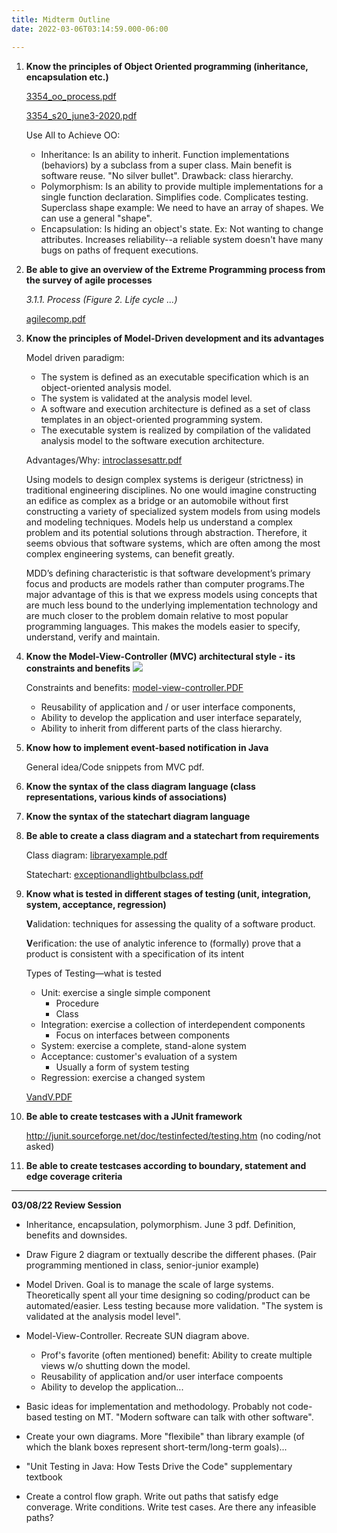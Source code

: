 ```yaml
---
title: Midterm Outline
date: 2022-03-06T03:14:59.000-06:00

---
```

1. **Know the principles of Object Oriented programming (inheritance, encapsulation etc.)**

    [3354_oo_process.pdf](https://heuristic-brahmagupta-965a2c.netlify.app/uploads/3354_oo_process.pdf)

    [3354_s20_june3-2020.pdf](https://heuristic-brahmagupta-965a2c.netlify.app/uploads/3354_s20_june3-2020.pdf)

    Use All to Achieve OO:
    * Inheritance: Is an ability to inherit. Function implementations (behaviors) by a subclass from a super class. Main benefit is software reuse.
      "No silver bullet".
      Drawback: class hierarchy.
    * Polymorphism: Is an ability to provide multiple implementations for a single function declaration. Simplifies code. Complicates testing. Superclass shape example: We need to have an array of shapes. We can use a general "shape".
    * Encapsulation: Is hiding an object's state. Ex: Not wanting to change attributes. Increases reliability--a reliable system doesn't have many bugs on paths of frequent executions.
 2. **Be able to give an overview of the Extreme Programming process from the survey of agile processes**

    _3.1.1. Process (Figure 2. Life cycle ...)_

    [agilecomp.pdf](https://heuristic-brahmagupta-965a2c.netlify.app/uploads/agilecomp.pdf)
 3. **Know the principles of Model-Driven development and its advantages**

    Model driven paradigm:
    * The system is defined as an executable specification which is an object-oriented analysis model.
    * The system is validated at the analysis model level.
    * A software and execution architecture is defined as a set of class templates in an object-oriented programming system.
    * The executable system is realized by compilation of the validated analysis model to the software execution architecture.

    Advantages/Why:
    [introclassesattr.pdf](https://heuristic-brahmagupta-965a2c.netlify.app/uploads/introclassesattr.pdf)
	
	Using models to design complex systems is derigeur (strictness) in traditional engineering disciplines. No one would imagine constructing an edifice as complex as a bridge or an automobile without first constructing a variety of specialized system models from using models and modeling techniques. Models help us understand a complex problem and its potential solutions through abstraction. Therefore, it seems obvious that software systems, which are often among the most complex engineering systems, can benefit greatly.

	MDD’s defining characteristic is that software
development’s primary focus and products are
models rather than computer programs.The
major advantage of this is that we express
models using concepts that are much less
bound to the underlying implementation
technology and are much closer to the problem
domain relative to most popular programming
languages. This makes the models easier to
specify, understand, verify and maintain.

 4. **Know the Model-View-Controller (MVC) architectural style - its constraints and benefits** 
 ![](https://heuristic-brahmagupta-965a2c.netlify.app/uploads/mvc-diagram.jpg)

	Constraints and benefits: [model-view-controller.PDF](https://heuristic-brahmagupta-965a2c.netlify.app/uploads/model-view-controller.PDF)
	
	* Reusability of application and / or user interface components,
	* Ability to develop the application and user interface separately,
	* Ability to inherit from different parts of the class hierarchy.

 5. **Know how to implement event-based notification in Java**

    General idea/Code snippets from MVC pdf.
 6. **Know the syntax of the class diagram language (class representations, various kinds of associations)**
 7. **Know the syntax of the statechart diagram language**
 8. **Be able to create a class diagram and a statechart from requirements**

    Class diagram:
	[libraryexample.pdf](https://heuristic-brahmagupta-965a2c.netlify.app/uploads/libraryexample.pdf)
	
    Statechart:
	[exceptionandlightbulbclass.pdf](https://heuristic-brahmagupta-965a2c.netlify.app/uploads/exceptionandlightbulbclass.pdf)
 9. **Know what is tested in different stages of testing (unit, integration, system, acceptance, regression)**

    **V**alidation: techniques for assessing the quality of a software product.
    
    **V**erification: the use of analytic inference to (formally) prove that a product is consistent with a specification of its intent

    Types of Testing—what is tested
    * Unit: exercise a single simple component
      * Procedure
      * Class
    * Integration: exercise a collection of interdependent components
      * Focus on interfaces between components
    * System: exercise a complete, stand-alone system
    * Acceptance: customer's evaluation of a system
      * Usually a form of system testing
    * Regression: exercise a changed system

    [VandV.PDF](https://heuristic-brahmagupta-965a2c.netlify.app/uploads/VandV.PDF)
10. **Be able to create testcases with a JUnit framework**

    http://junit.sourceforge.net/doc/testinfected/testing.htm
    (no coding/not asked)
11. **Be able to create testcases according to boundary, statement and edge coverage criteria**

***

**03/08/22 Review Session**

- Inheritance, encapsulation, polymorphism. June 3 pdf. Definition, benefits and downsides.

- Draw Figure 2 diagram or textually describe the different phases. (Pair programming mentioned in class, senior-junior example)

- Model Driven. Goal is to manage the scale of large systems. Theoretically spent all your time designing so coding/product can be automated/easier. Less testing because more validation. "The system is validated at the analysis model level".

- Model-View-Controller. Recreate SUN diagram above.
   * Prof's favorite (often mentioned) benefit: Ability to create multiple views w/o shutting down the model.
   * Reusability of application and/or user interface compoents
   * Ability to develop the application...

- Basic ideas for implementation and methodology. Probably not code-based testing on MT. "Modern software can talk with other software".

- Create your own diagrams. More "flexibile" than library example (of which the blank boxes represent short-term/long-term goals)...

- "Unit Testing in Java: How Tests Drive the Code" supplementary textbook

- Create a control flow graph. Write out paths that satisfy edge converage. Write conditions. Write test cases. Are there any infeasible paths?
